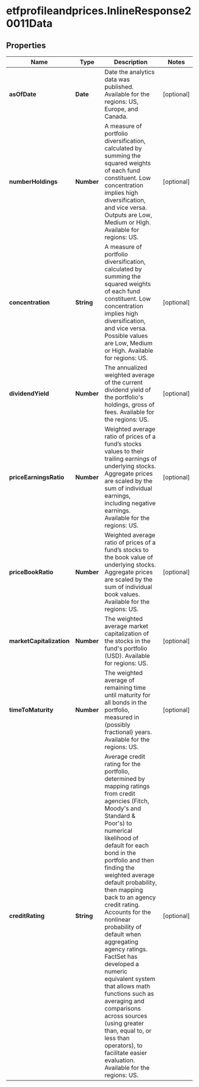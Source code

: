 # etfprofileandprices.InlineResponse20011Data

## Properties

Name | Type | Description | Notes
------------ | ------------- | ------------- | -------------
**asOfDate** | **Date** | Date the analytics data was published. Available for the regions: US, Europe, and Canada. | [optional] 
**numberHoldings** | **Number** | A measure of portfolio diversification, calculated by summing the squared weights of each fund constituent. Low concentration implies high diversification, and vice versa. Outputs are Low, Medium or High. Available for regions: US. | [optional] 
**concentration** | **String** | A measure of portfolio diversification, calculated by summing the squared weights of each fund constituent. Low concentration implies high diversification, and vice versa. Possible values are Low, Medium or High. Available for regions: US. | [optional] 
**dividendYield** | **Number** | The annualized weighted average of the current dividend yield of the portfolio&#39;s holdings, gross of fees. Available for the regions: US. | [optional] 
**priceEarningsRatio** | **Number** | Weighted average ratio of prices of a fund’s stocks values to their trailing earnings of underlying stocks. Aggregate prices are scaled by the sum of individual earnings, including negative earnings. Available for the regions: US. | [optional] 
**priceBookRatio** | **Number** | Weighted average ratio of prices of a fund’s stocks to the book value of underlying stocks. Aggregate prices are scaled by the sum of individual book values. Available for the regions: US. | [optional] 
**marketCapitalization** | **Number** | The weighted average market capitalization of the stocks in the fund&#39;s portfolio (USD). Available for regions: US. | [optional] 
**timeToMaturity** | **Number** | The weighted average of remaining time until maturity for all bonds in the portfolio, measured in (possibly fractional) years. Available for the regions: US. | [optional] 
**creditRating** | **String** | Average credit rating for the portfolio, determined by mapping ratings from credit agencies (Fitch, Moody&#39;s and Standard &amp; Poor&#39;s) to numerical likelihood of default for each bond in the portfolio and then finding the weighted average default probability, then mapping back to an agency credit rating. Accounts for the nonlinear probability of default when aggregating agency ratings. FactSet has developed a numeric equivalent system that allows math functions such as averaging and comparisons across sources (using greater than, equal to, or less than operators), to facilitate easier evaluation. Available for the regions: US. | [optional] 


